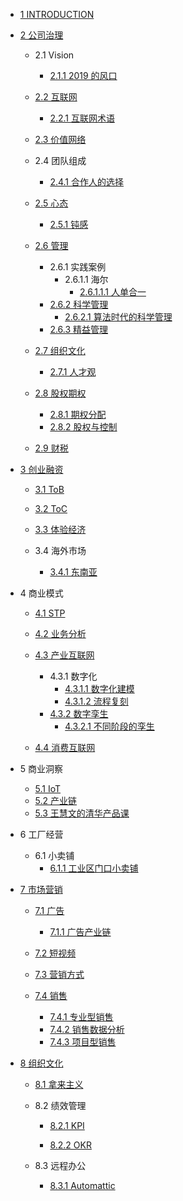   - [1 INTRODUCTION](/INTRODUCTION.md)
  - [2 公司治理](/公司治理/README.md)
    - 2.1 Vision
      - [2.1.1 2019 的风口](/公司治理/Vision/2019%20的风口.md)
    - [2.2 互联网](/公司治理/互联网/README.md)
      - [2.2.1 互联网术语](/公司治理/互联网/互联网术语.md)
    - [2.3 价值网络](/公司治理/价值网络/README.md)
      
    - 2.4 团队组成
      - [2.4.1 合作人的选择](/公司治理/团队组成/合作人的选择.md)
    - [2.5 心态](/公司治理/心态/README.md)
      - [2.5.1 钝感](/公司治理/心态/钝感.md)
    - [2.6 管理](/公司治理/管理/README.md)
      - 2.6.1 实践案例
        - 2.6.1.1 海尔
          - [2.6.1.1.1 人单合一](/公司治理/管理/实践案例/海尔/人单合一.md)
      - [2.6.2 科学管理](/公司治理/管理/科学管理/README.md)
        - [2.6.2.1 算法时代的科学管理](/公司治理/管理/科学管理/算法时代的科学管理.md)
      - [2.6.3 精益管理](/公司治理/管理/精益管理/README.md)
        
    - [2.7 组织文化](/公司治理/组织文化/README.md)
      - [2.7.1 人才观](/公司治理/组织文化/人才观.md)
    - [2.8 股权期权](/公司治理/股权期权/README.md)
      - [2.8.1 期权分配](/公司治理/股权期权/期权分配.md)
      - [2.8.2 股权与控制](/公司治理/股权期权/股权与控制/README.md)
        
    - [2.9 财税](/公司治理/财税/README.md)
      
  - [3 创业融资](/创业融资/README.md)
    - [3.1 ToB](/创业融资/ToB/README.md)
      
    - [3.2 ToC](/创业融资/ToC/README.md)
      
    - [3.3 体验经济](/创业融资/体验经济/README.md)
      
    - 3.4 海外市场
      - [3.4.1 东南亚](/创业融资/海外市场/东南亚.md)
  - 4 商业模式
    - [4.1 STP](/商业模式/STP/README.md)
      
    - [4.2 业务分析](/商业模式/业务分析/README.md)
      
    - [4.3 产业互联网](/商业模式/产业互联网/README.md)
      - 4.3.1 数字化
        - [4.3.1.1 数字化建模](/商业模式/产业互联网/数字化/数字化建模.md)
        - [4.3.1.2 流程复刻](/商业模式/产业互联网/数字化/流程复刻.md)
      - [4.3.2 数字孪生](/商业模式/产业互联网/数字孪生/README.md)
        - [4.3.2.1 不同阶段的孪生](/商业模式/产业互联网/数字孪生/不同阶段的孪生.md)
    - [4.4 消费互联网](/商业模式/消费互联网/README.md)
      
  - 5 商业洞察
    - [5.1 IoT](/商业洞察/IoT.md)
    - [5.2 产业链](/商业洞察/产业链.md)
    - [5.3 王慧文的清华产品课](/商业洞察/王慧文的清华产品课.md)
  - 6 工厂经营
    - 6.1 小卖铺
      - [6.1.1 工业区门口小卖铺](/工厂经营/小卖铺/工业区门口小卖铺.md)
  - [7 市场营销](/市场营销/README.md)
    - [7.1 广告](/市场营销/广告/README.md)
      - [7.1.1 广告产业链](/市场营销/广告/广告产业链.md)
    - [7.2 短视频](/市场营销/短视频/README.md)
      
    - [7.3 营销方式](/市场营销/营销方式.md)
    - [7.4 销售](/市场营销/销售/README.md)
      - [7.4.1 专业型销售](/市场营销/销售/专业型销售.md)
      - [7.4.2 销售数据分析](/市场营销/销售/销售数据分析.md)
      - [7.4.3 项目型销售](/市场营销/销售/项目型销售.md)
  - [8 组织文化](/组织文化/README.md)
    - [8.1 拿来主义](/组织文化/拿来主义.md)
    - 8.2 绩效管理
      - [8.2.1 KPI](/组织文化/绩效管理/KPI/README.md)
        
      - [8.2.2 OKR](/组织文化/绩效管理/OKR/README.md)
        
    - 8.3 远程办公
      - [8.3.1 Automattic](/组织文化/远程办公/Automattic.md)